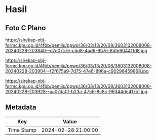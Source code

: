 # Hasil

## Foto C Plano

https://sirekap-obj-formc.kpu.go.id/4fbb/pemilu/ppwp/36/03/13/20/08/3603132008008-20240228-203840--d7d07c7e-c5d8-4ad6-9b7e-8dfe904411d8.jpg

https://sirekap-obj-formc.kpu.go.id/4fbb/pemilu/ppwp/36/03/13/20/08/3603132008008-20240228-203904--f2f675a9-7d75-47e6-896a-c90298459868.jpg

https://sirekap-obj-formc.kpu.go.id/4fbb/pemilu/ppwp/36/03/13/20/08/3603132008008-20240228-203928--aa07da0f-b23a-4756-8c8c-96344de417bf.jpg


## Metadata

| Key        | Value               |
| ---------- | ------------------- |
| Time Stamp | 2024-02-28 21:00:00 |



